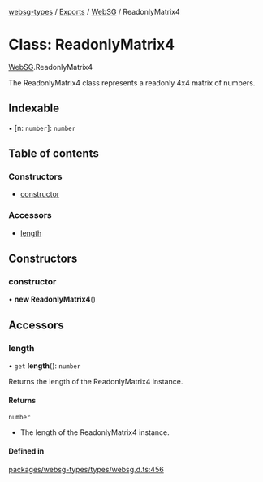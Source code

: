 [websg-types](../README.md) / [Exports](../modules.md) / [WebSG](../modules/WebSG.md) / ReadonlyMatrix4

# Class: ReadonlyMatrix4

[WebSG](../modules/WebSG.md).ReadonlyMatrix4

The ReadonlyMatrix4 class represents a readonly 4x4 matrix of numbers.

## Indexable

▪ [n: `number`]: `number`

## Table of contents

### Constructors

- [constructor](WebSG.ReadonlyMatrix4.md#constructor)

### Accessors

- [length](WebSG.ReadonlyMatrix4.md#length)

## Constructors

### constructor

• **new ReadonlyMatrix4**()

## Accessors

### length

• `get` **length**(): `number`

Returns the length of the ReadonlyMatrix4 instance.

#### Returns

`number`

- The length of the ReadonlyMatrix4 instance.

#### Defined in

[packages/websg-types/types/websg.d.ts:456](https://github.com/matrix-org/thirdroom/blob/53b6168d/packages/websg-types/types/websg.d.ts#L456)
